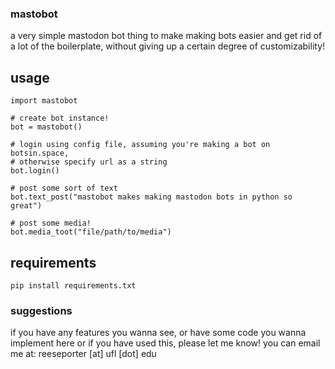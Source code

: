 ### mastobot
a very simple mastodon bot thing to make making bots easier and get rid of a lot
of the boilerplate, without giving up a certain degree of customizability!

## usage
```
import mastobot

# create bot instance!
bot = mastobot()

# login using config file, assuming you're making a bot on botsin.space,
# otherwise specify url as a string
bot.login()

# post some sort of text
bot.text_post("mastobot makes making mastodon bots in python so great")

# post some media!
bot.media_toot("file/path/to/media")

```

## requirements
```
pip install requirements.txt
```

### suggestions
if you have any features you wanna see, or have some code you wanna implement here or
if you have used this, please let me know!
you can email me at: 
reeseporter [at] ufl [dot] edu
